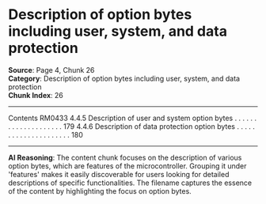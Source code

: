 # Description of option bytes including user, system, and data protection

**Source**: Page 4, Chunk 26  
**Category**: Description of option bytes including user, system, and data protection  
**Chunk Index**: 26

---

Contents RM0433
4.4.5 Description of user and system option bytes . . . . . . . . . . . . . . . . . . . . 179
4.4.6 Description of data protection option bytes . . . . . . . . . . . . . . . . . . . . . 180

---

**AI Reasoning**: The content chunk focuses on the description of various option bytes, which are features of the microcontroller. Grouping it under 'features' makes it easily discoverable for users looking for detailed descriptions of specific functionalities. The filename captures the essence of the content by highlighting the focus on option bytes.
